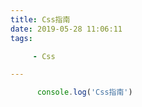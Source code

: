 ```yaml
---
title: Css指南
date: 2019-05-28 11:06:11
tags:

     - Css

---
```


``` js
      console.log('Css指南')
```
